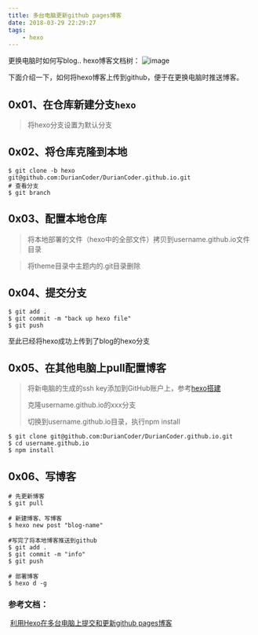 ```yaml
---
title: 多台电脑更新github pages博客
date: 2018-03-29 22:29:27
tags:
	- hexo
---
```


更换电脑时如何写blog..
hexo博客文档树：
![image](/tree.png)

<!--more-->

下面介绍一下，如何将hexo博客上传到github，便于在更换电脑时推送博客。
## 0x01、在仓库新建分支``hexo``
> 将hexo分支设置为默认分支



## 0x02、将仓库克隆到本地

```
$ git clone -b hexo git@github.com:DurianCoder/DurianCoder.github.io.git
# 查看分支
$ git branch

```


## 0x03、配置本地仓库

>将本地部署的文件（hexo中的全部文件）拷贝到username.github.io文件目录

>将theme目录中主题内的.git目录删除



## 0x04、提交分支

```
$ git add .
$ git commit -m "back up hexo file"
$ git push
```
至此已经将hexo成功上传到了blog的hexo分支



## 0x05、在其他电脑上pull配置博客

> 将新电脑的生成的ssh key添加到GitHub账户上，参考[hexo搭建](https://duriancoder.github.io/2018/03/28/hexo/)
>
> 克隆username.github.io的xxx分支
>
> 切换到username.github.io目录，执行npm install

```
$ git clone git@github.com:DurianCoder/DurianCoder.github.io.git
$ cd username.github.io
$ npm install
```



## 0x06、写博客

```
# 先更新博客
$ git pull

# 新建博客、写博客
$ hexo new post "blog-name"

#写完了将本地博客推送到github
$ git add .
$ git commit -m "info"
$ git push

# 部署博客
$ hexo d -g
```

### 参考文档：

​	[利用Hexo在多台电脑上提交和更新github pages博客](https://www.jianshu.com/p/0b1fccce74e0)

